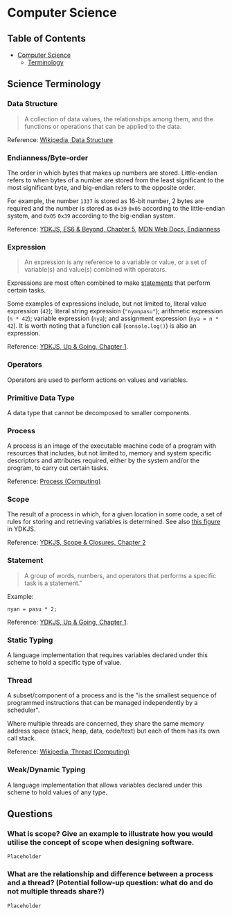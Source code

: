 # Computer Science

## Table of Contents

* [Computer Science](#computer-science)
  * [Terminology](#terminology)

## Science Terminology

### Data Structure

> A collection of data values, the relationships among them, and the functions or operations that can be applied to the data.

Reference: [Wikipedia, Data Structure](https://en.wikipedia.org/wiki/Data_structure)

### Endianness/Byte-order

The order in which bytes that makes up numbers are stored. Little-endian refers to when bytes of a number are stored from the least significant to the most significant byte, and big-endian refers to the opposite order.

For example, the number `1337` is stored as 16-bit number, 2 bytes are required and the number is stored as `0x39` `0x05` according to the little-endian system, and `0x05` `0x39` according to the big-endian system.

Reference: [YDKJS, ES6 & Beyond, Chapter 5](https://github.com/getify/You-Dont-Know-JS/blob/master/es6%20%26%20beyond/ch5.md), [MDN Web Docs, Endianness](https://developer.mozilla.org/en-US/docs/Glossary/Endianness)

### Expression

> An expression is any reference to a variable or value, or a set of variable(s) and value(s) combined with operators.

Expressions are most often combined to make [statements](#statement) that perform certain tasks.

Some examples of expressions include, but not limited to, literal value expression (`42`); literal string expression (`"nyanpasu"`); arithmetic expression (`n * 42`); variable expression (`nya`); and assignment expression (`nya = n * 42`). It is worth noting that a function call (`console.log()`) is also an expression.

Reference: [YDKJS, Up & Going, Chapter 1](https://github.com/getify/You-Dont-Know-JS/blob/master/up%20%26%20going/ch1.md).

### Operators

Operators are used to perform actions on values and variables.

### Primitive Data Type

A data type that cannot be decomposed to smaller components.

### Process

A process is an image of the executable machine code of a program with resources that includes, but not limited to, memory and system specific descriptors and attributes required, either by the system and/or the program, to carry out certain tasks.

Reference: [Process (Computing)](https://en.wikipedia.org/wiki/Process_(computing))

### Scope

The result of a process in which, for a given location in some code, a set of rules for storing and retrieving variables is determined. See also [this figure](https://raw.githubusercontent.com/getify/You-Dont-Know-JS/master/scope%20%26%20closures/fig2.png) in YDKJS.

Reference: [YDKJS, Scope & Closures, Chapter 2](https://github.com/getify/You-Dont-Know-JS/blob/master/scope%20%26%20closures/fig2.png)

### Statement

> A group of words, numbers, and operators that performs a specific task is a
statement."

Example:

```
nyan = pasu * 2;
```

Reference: [YDKJS, Up & Going, Chapter 1](https://github.com/getify/You-Dont-Know-JS/blob/master/up%20%26%20going/ch1.md).

### Static Typing

A language implementation that requires variables declared under this scheme to hold a specific type of value.

### Thread

A subset/component of a process and is the "is the smallest sequence of programmed instructions that can be managed independently by a scheduler".

Where multiple threads are concerned, they share the same memory address space (stack, heap, data, code/text) but each of them has its own call stack.

Reference: [Wikipedia, Thread (Computing)](https://en.wikipedia.org/wiki/Thread_%28computing%29#Threads_vs._processes)

### Weak/Dynamic Typing

A language implementation that allows variables declared under this scheme to hold values of any type.

## Questions

### What is scope? Give an example to illustrate how you would utilise the concept of scope when designing software.

`Placeholder`

### What are the relationship and difference between a process and a thread? (Potential follow-up question: what do and do not multiple threads share?)

`Placeholder`

